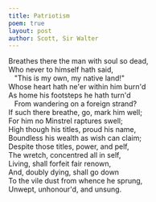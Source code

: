 ```yaml
---
title: Patriotism
poem: true
layout: post
author: Scott, Sir Walter
---
```

Breathes there the man with soul so dead,  
Who never to himself hath said,  
&nbsp;&nbsp; &quot;This is my own, my native land!&quot;  
Whose heart hath ne'er within him burn'd  
As home his footsteps he hath turn'd  
&nbsp;&nbsp; From wandering on a foreign strand?  
If such there breathe, go, mark him well;  
For him no Minstrel raptures swell;  
High though his titles, proud his name,  
Boundless his wealth as wish can claim;  
Despite those titles, power, and pelf,  
The wretch, concentred all in self,  
Living, shall forfeit fair renown,  
And, doubly dying, shall go down  
To the vile dust from whence he sprung,  
Unwept, unhonour'd, and unsung.<br />

